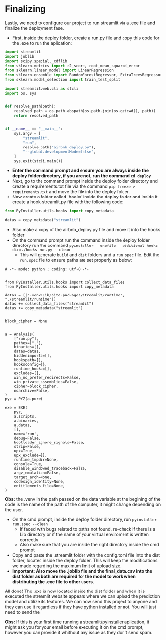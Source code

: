 # Finalizing

Lastly, we need to configure our project to run streamlit via a .exe file and finalize the deployment fase.

* First, inside the deploy folder, create a run.py file and copy this code for the .exe to run the aplication:

```python
import streamlit
import joblib
import scipy.special._cdflib
from sklearn.metrics import r2_score, root_mean_squared_error
from sklearn.linear_model import LinearRegression
from sklearn.ensemble import RandomForestRegressor, ExtraTreesRegressor
from sklearn.model_selection import train_test_split

import streamlit.web.cli as stcli
import os, sys


def resolve_path(path):
    resolved_path = os.path.abspath(os.path.join(os.getcwd(), path))
    return resolved_path


if __name__ == "__main__":
    sys.argv = [
        "streamlit",
        "run",
        resolve_path("airbnb_deploy.py"),
        "--global.developmentMode=false",
    ]
    sys.exit(stcli.main())
```

* **Enter the command prompt and ensure you are always inside the deploy folder directory, if you are not, run the command `cd deploy`**
* Next, go to the command prompt inside the deploy folder directory and create a requirements.txt file via the command `pip freeze > requirements.txt` and move the file into the deploy folder.
* Now create a folder called 'hooks' inside the deploy folder and inside it create a hook-streamlit.py file with the following code:

```python
from PyInstaller.utils.hooks import copy_metadata

datas = copy_metadata("streamlit")
```

* Also make a copy of the airbnb_deploy.py file and move it into the hooks folder
* On the command prompt run the command inside the deploy folder directory run the command `pyinstaller --onefile --additional-hooks-dir=./hooks run.py --clean`
  * This will generate `build` and `dist` folders and a `run.spec` file. Edit the `run.spec` file to ensure paths are set properly as below:

```
# -*- mode: python ; coding: utf-8 -*-


from PyInstaller.utils.hooks import collect_data_files
from PyInstaller.utils.hooks import copy_metadata

datas = [(".venv/Lib/site-packages/streamlit/runtime", "./streamlit/runtime")]
datas += collect_data_files("streamlit")
datas += copy_metadata("streamlit")


block_cipher = None


a = Analysis(
    ["run.py"],
    pathex=["."],
    binaries=[],
    datas=datas,
    hiddenimports=[],
    hookspath=[],
    hooksconfig={},
    runtime_hooks=[],
    excludes=[],
    win_no_prefer_redirects=False,
    win_private_assemblies=False,
    cipher=block_cipher,
    noarchive=False,
)
pyz = PYZ(a.pure)

exe = EXE(
    pyz,
    a.scripts,
    a.binaries,
    a.datas,
    [],
    name='run',
    debug=False,
    bootloader_ignore_signals=False,
    strip=False,
    upx=True,
    upx_exclude=[],
    runtime_tmpdir=None,
    console=True,
    disable_windowed_traceback=False,
    argv_emulation=False,
    target_arch=None,
    codesign_identity=None,
    entitlements_file=None,
)

```

**Obs:** the .venv in the path passed on the data variable at the begining of the code is the name of the path of the computer, it might change depending on the user.

* On the cmd prompt, inside the deploy folder directory, run `pyinstaller run.spec --clean`
  * If faced with bugs related to paths not found, re-check if there is a Lib directory or if the name of your virtual enviroment is written correctly
  * Also make sure that you are inside the right directory inside the cmd prompt
* Copy and paste the .streamlit folder with the config.toml file into the dist folder, located inside the deploy folder. This will keep the modifications we made regarding the maximum limit of upload size.
* **Important: Also move the .joblib file and the final_data.csv into the dist folder as both are required for the model to work when distributing the .exe file to other users**.

All done! The .exe is now located inside the dist folder and when it is executed the streamlit website appears where we can upload the prediction model and utilize its features. We can now send this project to anyone and they can use it regardless if they have python installed or not. You will just need to send the

**Obs:** If this is your first time running a streamlit/pyinstaller aplication, it might ask you for your email before executing it on the cmd prompt, however you can provide it whithout any issue as they don't send spam.
